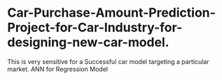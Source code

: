 # Car-Purchase-Amount-Prediction-Project-for-Car-Industry-for-designing-new-car-model.
This is very sensitive for a Successful car model targeting a particular market.
ANN for Regression Model
